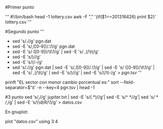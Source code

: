#Primer punto

'''
#!/bin/bash
head -1 lottery.csv
awk -F "," '{if($1==201316426) print $2}' lottery.csv
'''

#Segundo punto
'''
+ sed 's/\.//g' pgn.dat
+ sed -E 's/,([0-9])/.\1/g' pgn.dat
+ sed -E 's/ ([0-9])/\t\1/g' | sed -E 's/ ,\(/\t\(/g'
+ sed -E 's/\)//g'
+ sed -E 's/\(/-/g'
+ sed 's/\.//g' pgn.dat | sed -E 's/,([0-9])/.\1/g' | sed -E 's/ ([0-9])/\t\1/g' | sed -E 's/ ,\(/\t\(/g' | sed -E 's/\)//g' | sed -E 's/\(/\t-/g' > pgn.tsv
'''

prinft "EL sector con menor cambio porcentual es:"
sort --field-separator=$'\t' -n --key=4 pgn.tsv | head -1

#3 punto
 sed 's/,//g' jupiter.txt | sed -E 's/\(.*\)//g'| sed -E 's/^ *//g'| sed 's/ * /,/g' | sed -E 's/(\d)R/\1/g' > datos.csv

En gnuplot: 

plot "datos.csv" using 3:4

